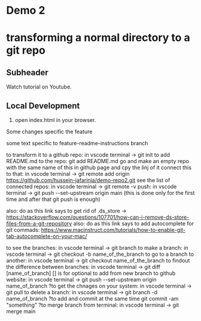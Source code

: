 # Demo 2
# transforming a normal directory to a git repo

## Subheader

Watch tutorial on Youtube.

## Local Development

1. open index.html in your browser.

Some changes specific the feature 

some text specific to feature-readme-instructions branch

to transform it to a github repo: in vscode terminal -> git init
to add README.md to the repo: git add README.md
go and make an empty repo with the same name of this in github page and cpy the linj of it
connect this to that: in vscode terminal -> git remote add origin https://github.com/hussein-jafarinia/demo-repo2.git
see the list of connected repos: in vscode terminal -> git remote -v
push: in vscode terminal -> git push --set-upstream origin main (this is done only for the first time and after that git push is enough)

also: do as this link says to get rid of .ds_store -> https://stackoverflow.com/questions/107701/how-can-i-remove-ds-store-files-from-a-git-repository
also: do as this link says to add autocomplete for git commads: https://www.macinstruct.com/tutorials/how-to-enable-git-tab-autocomplete-on-your-mac/

to see the branches: in vscode terminal -> git branch
to make a branch: in vscode terminal -> git checkout -b name_of_the_branch
to go to a branch to another: in vscode terminal -> git checkout name_of_the_branch
to findout the difference between branches: in vscode terminal -> git diff [name_of_branch] [] is for optional
to add from new branch to github website: in vscode terminal -> git push --set-upstream origin name_of_branch
?to get the chnages on your system: in vscode terminal -> git pull
to delete a branch: in vscode terminal -> git branch -d name_of_branch
?to add and commit at the same time git commit -am "something"
?to merge branch from terminal: in vscode terminal -> git merge main
